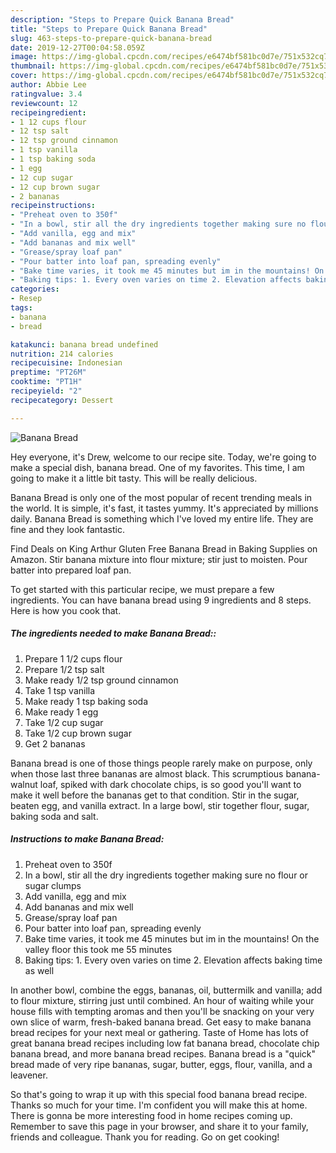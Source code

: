 ```yaml
---
description: "Steps to Prepare Quick Banana Bread"
title: "Steps to Prepare Quick Banana Bread"
slug: 463-steps-to-prepare-quick-banana-bread
date: 2019-12-27T00:04:58.059Z
image: https://img-global.cpcdn.com/recipes/e6474bf581bc0d7e/751x532cq70/banana-bread-recipe-main-photo.jpg
thumbnail: https://img-global.cpcdn.com/recipes/e6474bf581bc0d7e/751x532cq70/banana-bread-recipe-main-photo.jpg
cover: https://img-global.cpcdn.com/recipes/e6474bf581bc0d7e/751x532cq70/banana-bread-recipe-main-photo.jpg
author: Abbie Lee
ratingvalue: 3.4
reviewcount: 12
recipeingredient:
- 1 12 cups flour
- 12 tsp salt
- 12 tsp ground cinnamon
- 1 tsp vanilla
- 1 tsp baking soda
- 1 egg
- 12 cup sugar
- 12 cup brown sugar
- 2 bananas
recipeinstructions:
- "Preheat oven to 350f"
- "In a bowl, stir all the dry ingredients together making sure no flour or sugar clumps"
- "Add vanilla, egg and mix"
- "Add bananas and mix well"
- "Grease/spray loaf pan"
- "Pour batter into loaf pan, spreading evenly"
- "Bake time varies, it took me 45 minutes but im in the mountains! On the valley floor this took me 55 minutes"
- "Baking tips: 1. Every oven varies on time 2. Elevation affects baking time as well"
categories:
- Resep
tags:
- banana
- bread

katakunci: banana bread undefined
nutrition: 214 calories
recipecuisine: Indonesian
preptime: "PT26M"
cooktime: "PT1H"
recipeyield: "2"
recipecategory: Dessert

---
```



![Banana Bread](https://img-global.cpcdn.com/recipes/e6474bf581bc0d7e/751x532cq70/banana-bread-recipe-main-photo.jpg)

Hey everyone, it's Drew, welcome to our recipe site. Today, we're going to make a special dish, banana bread. One of my favorites. This time, I am going to make it a little bit tasty. This will be really delicious.

Banana Bread is only one of the most popular of recent trending meals in the world. It is simple, it's fast, it tastes yummy. It's appreciated by millions daily. Banana Bread is something which I've loved my entire life. They are fine and they look fantastic.

Find Deals on King Arthur Gluten Free Banana Bread in Baking Supplies on Amazon. Stir banana mixture into flour mixture; stir just to moisten. Pour batter into prepared loaf pan.


To get started with this particular recipe, we must prepare a few ingredients. You can have banana bread using 9 ingredients and 8 steps. Here is how you cook that.

##### The ingredients needed to make Banana Bread::

1. Prepare 1 1/2 cups flour
1. Prepare 1/2 tsp salt
1. Make ready 1/2 tsp ground cinnamon
1. Take 1 tsp vanilla
1. Make ready 1 tsp baking soda
1. Make ready 1 egg
1. Take 1/2 cup sugar
1. Take 1/2 cup brown sugar
1. Get 2 bananas


Banana bread is one of those things people rarely make on purpose, only when those last three bananas are almost black. This scrumptious banana-walnut loaf, spiked with dark chocolate chips, is so good you&#39;ll want to make it well before the bananas get to that condition. Stir in the sugar, beaten egg, and vanilla extract. In a large bowl, stir together flour, sugar, baking soda and salt. 

##### Instructions to make Banana Bread:

1. Preheat oven to 350f
1. In a bowl, stir all the dry ingredients together making sure no flour or sugar clumps
1. Add vanilla, egg and mix
1. Add bananas and mix well
1. Grease/spray loaf pan
1. Pour batter into loaf pan, spreading evenly
1. Bake time varies, it took me 45 minutes but im in the mountains! On the valley floor this took me 55 minutes
1. Baking tips: 1. Every oven varies on time 2. Elevation affects baking time as well


In another bowl, combine the eggs, bananas, oil, buttermilk and vanilla; add to flour mixture, stirring just until combined. An hour of waiting while your house fills with tempting aromas and then you&#39;ll be snacking on your very own slice of warm, fresh-baked banana bread. Get easy to make banana bread recipes for your next meal or gathering. Taste of Home has lots of great banana bread recipes including low fat banana bread, chocolate chip banana bread, and more banana bread recipes. Banana bread is a &#34;quick&#34; bread made of very ripe bananas, sugar, butter, eggs, flour, vanilla, and a leavener. 

So that's going to wrap it up with this special food banana bread recipe. Thanks so much for your time. I'm confident you will make this at home. There is gonna be more interesting food in home recipes coming up. Remember to save this page in your browser, and share it to your family, friends and colleague. Thank you for reading. Go on get cooking!
